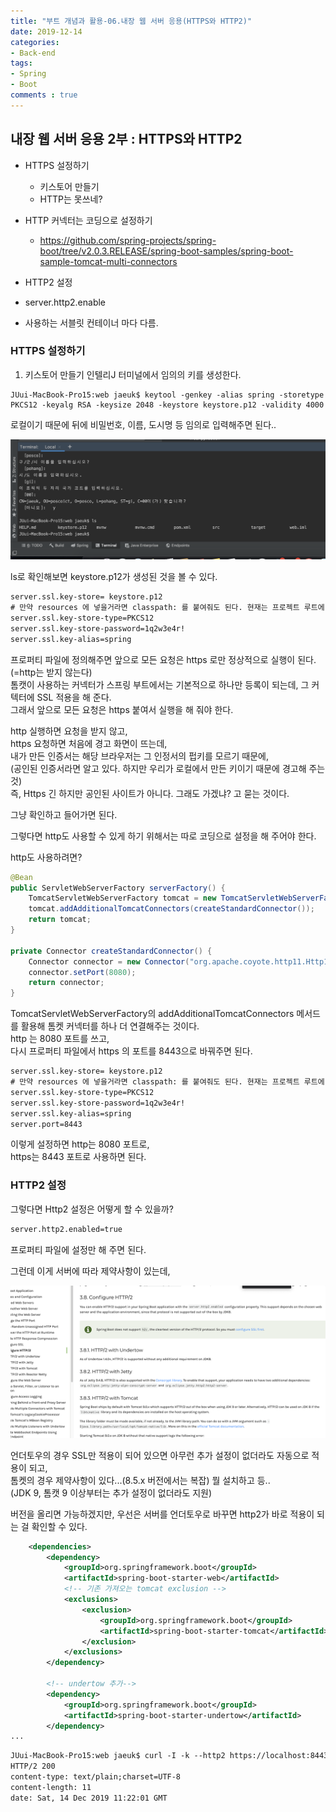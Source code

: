 ```yaml
---
title: "부트 개념과 활용-06.내장 웹 서버 응용(HTTPS와 HTTP2)"
date: 2019-12-14
categories:
- Back-end
tags:
- Spring 
- Boot
comments : true
---
```


## 내장 웹 서버 응용 2부 : HTTPS와 HTTP2

- HTTPS 설정하기
  - 키스토어 만들기
  - HTTP는 못쓰네?
  
- HTTP 커넥터는 코딩으로 설정하기
  - https://github.com/spring-projects/spring-boot/tree/v2.0.3.RELEASE/spring-boot-samples/spring-boot-sample-tomcat-multi-connectors
-  HTTP2 설정
  - server.http2.enable
  - 사용하는 서블릿 컨테이너 마다 다름.


### HTTPS 설정하기

1. 키스토어 만들기
인텔리J 터미널에서 임의의 키를 생성한다. 
~~~terminal
JUui-MacBook-Pro15:web jaeuk$ keytool -genkey -alias spring -storetype PKCS12 -keyalg RSA -keysize 2048 -keystore keystore.p12 -validity 4000     
~~~
로컬이기 때문에 뒤에 비밀번호, 이름, 도시명 등 임의로 입력해주면 된다.. 

![키 생성](https://github.com/jaeuk2274/jaeuk2274.github.io/blob/master/_posts/img/%EC%8A%A4%ED%94%84%EB%A7%81%20%EB%B6%80%ED%8A%B8%20%EA%B0%9C%EB%85%90%EA%B3%BC%20%ED%99%9C%EC%9A%A9/02.key%20create.png?raw=true)

ls로 확인해보면 keystore.p12가 생성된 것을 볼 수 있다.


~~~xml
server.ssl.key-store= keystore.p12
# 만약 resources 에 넣을거라면 classpath: 를 붙여줘도 된다. 현재는 프로젝트 루트에 있으니 그냥 사용
server.ssl.key-store-type=PKCS12
server.ssl.key-store-password=1q2w3e4r!
server.ssl.key-alias=spring
~~~

프로퍼티 파일에 정의해주면 앞으로 모든 요청은 https 로만 정상적으로 실행이 된다.(=http는 받지 않는다)                      
톰캣이 사용하는 커넥터가 스프링 부트에서는 기본적으로 하나만 등록이 되는데, 그 커텍터에 SSL 적용을 해 준다.              
그래서 앞으로 모든 요청은 https 붙여서 실행을 해 줘야 한다.                    

http 실행하면 요청을 받지 않고,           
https 요청하면 처음에 경고 화면이 뜨는데,              
내가 만든 인증서는 해당 브라우저는 그 인정서의 펍키를 모르기 때문에,            
(공인된 인증서라면 알고 있다. 하지만 우리가 로컬에서 만든 키이기 때문에 경고해 주는것)           
즉, Https 긴 하지만 공인된 사이트가 아니다. 그래도 가겠냐? 고 묻는 것이다.               

그냥 확인하고 들어가면 된다.                     

그렇다면 http도 사용할 수 있게 하기 위해서는 따로 코딩으로 설정을 해 주어야 한다.          

http도 사용하려면?

~~~java
@Bean
public ServletWebServerFactory serverFactory() {
    TomcatServletWebServerFactory tomcat = new TomcatServletWebServerFactory();
    tomcat.addAdditionalTomcatConnectors(createStandardConnector());
    return tomcat;
}

private Connector createStandardConnector() {
    Connector connector = new Connector("org.apache.coyote.http11.Http11NioProtocol");
    connector.setPort(8080);
    return connector;
}
~~~


TomcatServletWebServerFactory의 addAdditionalTomcatConnectors 메서드를 활용해 톰켓 커넥터를 하나 더 연결해주는 것이다.          
http 는 8080 포트를 쓰고,            
다시 프로퍼티 파일에서 https 의 포트를 8443으로 바꿔주면 된다.     

~~~Xml
server.ssl.key-store= keystore.p12
# 만약 resources 에 넣을거라면 classpath: 를 붙여줘도 된다. 현재는 프로젝트 루트에 있으니 그냥 사용            
server.ssl.key-store-type=PKCS12
server.ssl.key-store-password=1q2w3e4r!
server.ssl.key-alias=spring
server.port=8443
~~~
이렇게 설정하면 http는 8080 포트로,        
https는 8443 포트로 사용하면 된다.            

### HTTP2 설정

그렇다면 Http2 설정은 어떻게 할 수 있을까?      
~~~xml
server.http2.enabled=true
~~~
프로퍼티 파일에 설정만 해 주면 된다.             

그런데 이게 서버에 따라 제약사항이 있는데,                

![서버별 http2](https://github.com/jaeuk2274/jaeuk2274.github.io/blob/master/_posts/img/%EC%8A%A4%ED%94%84%EB%A7%81%20%EB%B6%80%ED%8A%B8%20%EA%B0%9C%EB%85%90%EA%B3%BC%20%ED%99%9C%EC%9A%A9/03.%E1%84%89%E1%85%A5%E1%84%87%E1%85%A5%E1%84%87%E1%85%A7%E1%86%AF%20http2.png?raw=true)

언더토우의 경우 SSL만 적용이 되어 있으면 아무런 추가 설정이 없더라도 자동으로 적용이 되고,           
톰켓의 경우 제약사항이 있다...(8.5.x 버전에서는 복잡) 뭘 설치하고 등..                            
(JDK 9, 톰캣 9 이상부터는 추가 설정이 없더라도 지원)                   

 
버전을 올리면 가능하겠지만, 우선은 서버를 언더토우로 바꾸면 http2가 바로 적용이 되는 걸 확인할 수 있다.                  
~~~xml
    <dependencies>
        <dependency>
            <groupId>org.springframework.boot</groupId>
            <artifactId>spring-boot-starter-web</artifactId>
            <!-- 기존 가져오는 tomcat exclusion -->
            <exclusions>
                <exclusion>
                    <groupId>org.springframework.boot</groupId>
                    <artifactId>spring-boot-starter-tomcat</artifactId>
                </exclusion>
            </exclusions>
        </dependency>

        <!-- undertow 추가-->
        <dependency>
            <groupId>org.springframework.boot</groupId>
            <artifactId>spring-boot-starter-undertow</artifactId>
        </dependency>
...
~~~

~~~xml
JUui-MacBook-Pro15:web jaeuk$ curl -I -k --http2 https://localhost:8443/hello
HTTP/2 200 
content-type: text/plain;charset=UTF-8
content-length: 11
date: Sat, 14 Dec 2019 11:22:01 GMT
~~~










